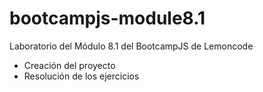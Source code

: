 # bootcampjs-module8.1

Laboratorio del Módulo 8.1 del BootcampJS de Lemoncode

- Creación del proyecto
- Resolución de los ejercicios

